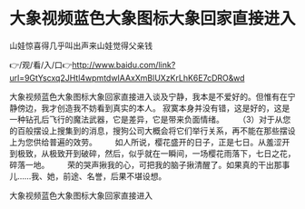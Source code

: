 # 大象视频蓝色大象图标大象回家直接进入
山娃惊喜得几乎叫出声来山娃觉得父亲钱

👉/观/看/入/口👉http://www.baidu.com/link?url=9GtYscxq2JHtl4wpmtdwIAAxXmBlUXzKrLhK6E7cDRO&wd

大象视频蓝色大象图标大象回家直接进入谈及宁静，我本是不爱好的。但惟有在宁静傍边，我才创造我不妨看到真实的本人。
寂寞本身并没有错，这是好的，这是一种钻孔后飞行的魔法武器，它是差异，它是带来负面情绪。
　　（3）对于从您的百般摆设上搜集到的消息，搜狗公司大概会将它们举行关系，再不能在那些摆设上为您供给普遍的效劳。
　　如人所说，樱花盛开的日子，正是七日。从羞涩开到极致，从极致开到破碎，然后，似乎就在一瞬间，一场樱花雨落下，七日之花，碎落一地。
　　荣的哭声揪我的心，可把我的脑子揪清醒了。如果真的干出那事儿……我、她，前途、名誉，后果不堪设想。

大象视频蓝色大象图标大象回家直接进入
